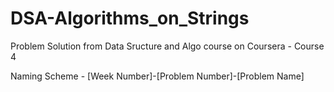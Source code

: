 # DSA-Algorithms_on_Strings
Problem Solution from Data Sructure and Algo course on Coursera - Course 4

Naming Scheme - [Week Number]-[Problem Number]-[Problem Name]

